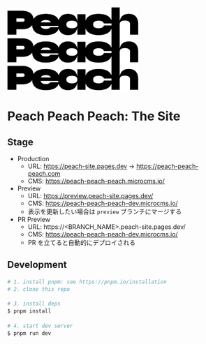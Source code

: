 <img src="./src/lib/images/logo.svg" width="300" />

# Peach Peach Peach: The Site

## Stage

- Production
  - URL: https://peach-site.pages.dev -> https://peach-peach-peach.com
  - CMS: https://peach-peach-peach.microcms.io/
- Preview
  - URL: https://preview.peach-site.pages.dev/
  - CMS: https://peach-peach-peach-dev.microcms.io/
  - 表示を更新したい場合は `preview` ブランチにマージする
- PR Preview
  - URL: https://<BRANCH_NAME>.peach-site.pages.dev/
  - CMS: https://peach-peach-peach-dev.microcms.io/
  - PR を立てると自動的にデプロイされる

## Development

```bash
# 1. install pnpm: see https://pnpm.io/installation
# 2. clone this repo

# 3. install deps
$ pnpm install

# 4. start dev server
$ pnpm run dev
```
